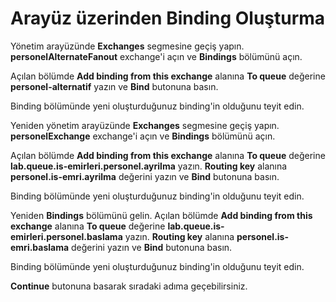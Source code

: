 # Arayüz üzerinden Binding Oluşturma

Yönetim arayüzünde **Exchanges** segmesine geçiş yapın. **personelAlternateFanout** exchange'i açın ve **Bindings** bölümünü açın.

Açılan bölümde **Add binding from this exchange** alanına **To queue** değerine **personel-alternatif** yazın ve **Bind** butonuna basın.

Binding bölümünde yeni oluşturduğunuz binding'in olduğunu teyit edin.

Yeniden yönetim arayüzünde **Exchanges** segmesine geçiş yapın. **personelExchange** exchange'i açın ve **Bindings** bölümünü açın.

Açılan bölümde **Add binding from this exchange** alanına **To queue** değerine **lab.queue.is-emirleri.personel.ayrilma** yazın. **Routing key** alanına **personel.is-emri.ayrilma** değerini yazın ve **Bind** butonuna basın.

Binding bölümünde yeni oluşturduğunuz binding'in olduğunu teyit edin.

Yeniden **Bindings** bölümünü gelin. Açılan bölümde **Add binding from this exchange** alanına **To queue** değerine **lab.queue.is-emirleri.personel.baslama** yazın. **Routing key** alanına **personel.is-emri.baslama** değerini yazın ve **Bind** butonuna basın.

Binding bölümünde yeni oluşturduğunuz binding'in olduğunu teyit edin.

**Continue** butonuna basarak sıradaki adıma geçebilirsiniz.
